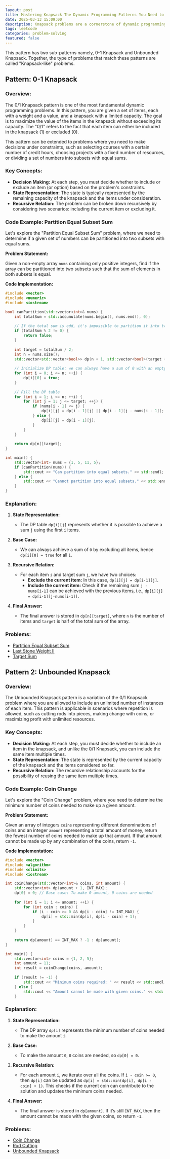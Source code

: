 ```yaml
---
layout: post
title: Mastering Knapsack The Dynamic Programming Patterns You Need to Know
date: 2025-03-13 15:09:00
description: Knapsack problems are a cornerstone of dynamic programming, appearing in countless algorithmic challenges. In this guide, we break down the 0-1 Knapsack and Unbounded Knapsack patterns
tags: leetcode
categories: problem-solving
featured: false
---
```



This pattern has two sub-patterns namely, 0-1 Knapsack and Unbounded Knapsack.
Together, the type of problems that match these patterns are called "Knapsack-like" problems.

## Pattern: 0-1 Knapsack
### Overview:
The 0/1 Knapsack pattern is one of the most fundamental dynamic programming problems. In this pattern, you are given a set of items, each with a weight and a value, and a knapsack with a limited capacity. The goal is to maximize the value of the items in the knapsack without exceeding its capacity. The "0/1" refers to the fact that each item can either be included in the knapsack (1) or excluded (0).

This pattern can be extended to problems where you need to make decisions under constraints, such as selecting courses with a certain number of credit hours, choosing projects with a fixed number of resources, or dividing a set of numbers into subsets with equal sums.

### Key Concepts:

- **Decision Making:** At each step, you must decide whether to include or exclude an item (or option) based on the problem's constraints.
- **State Representation:** The state is typically represented by the remaining capacity of the knapsack and the items under consideration.
- **Recursive Relation:** The problem can be broken down recursively by considering two scenarios: including the current item or excluding it.

### Code Example: Partition Equal Subset Sum

Let's explore the "Partition Equal Subset Sum" problem, where we need to determine if a given set of numbers can be partitioned into two subsets with equal sums.

**Problem Statement:**

Given a non-empty array `nums` containing only positive integers, find if the array can be partitioned into two subsets such that the sum of elements in both subsets is equal.

**Code Implementation:**

```cpp
#include <vector>
#include <numeric>
#include <iostream>

bool canPartition(std::vector<int>& nums) {
    int totalSum = std::accumulate(nums.begin(), nums.end(), 0);
    
    // If the total sum is odd, it's impossible to partition it into two equal subsets
    if (totalSum % 2 != 0) {
        return false;
    }
    
    int target = totalSum / 2;
    int n = nums.size();
    std::vector<std::vector<bool>> dp(n + 1, std::vector<bool>(target + 1, false));
    
    // Initialize DP table: we can always have a sum of 0 with an empty subset
    for (int i = 0; i <= n; ++i) {
        dp[i][0] = true;
    }
    
    // Fill the DP table
    for (int i = 1; i <= n; ++i) {
        for (int j = 1; j <= target; ++j) {
            if (nums[i - 1] <= j) {
                dp[i][j] = dp[i - 1][j] || dp[i - 1][j - nums[i - 1]];
            } else {
                dp[i][j] = dp[i - 1][j];
            }
        }
    }
    
    return dp[n][target];
}

int main() {
    std::vector<int> nums = {1, 5, 11, 5};
    if (canPartition(nums)) {
        std::cout << "Can partition into equal subsets." << std::endl;
    } else {
        std::cout << "Cannot partition into equal subsets." << std::endl;
    }
}
```

### Explanation:

1. **State Representation:**
   - The DP table `dp[i][j]` represents whether it is possible to achieve a sum `j` using the first `i` items.

2. **Base Case:**
   - We can always achieve a sum of `0` by excluding all items, hence `dp[i][0] = true` for all `i`.

3. **Recursive Relation:**
   - For each item `i` and target sum `j`, we have two choices:
     - **Exclude the current item:** In this case, `dp[i][j] = dp[i-1][j]`.
     - **Include the current item:** Check if the remaining sum `j - nums[i-1]` can be achieved with the previous items, i.e., `dp[i][j] = dp[i-1][j-nums[i-1]]`.

4. **Final Answer:**
   - The final answer is stored in `dp[n][target]`, where `n` is the number of items and `target` is half of the total sum of the array.

### Problems:

- [Partition Equal Subset Sum](https://leetcode.com/problems/partition-equal-subset-sum/)
- [Last Stone Weight II](https://leetcode.com/problems/last-stone-weight-ii/)
- [Target Sum](https://leetcode.com/problems/target-sum/)

## Pattern 2: Unbounded Knapsack

### Overview:

The Unbounded Knapsack pattern is a variation of the 0/1 Knapsack problem where you are allowed to include an unlimited number of instances of each item. This pattern is applicable in scenarios where repetition is allowed, such as cutting rods into pieces, making change with coins, or maximizing profit with unlimited resources.

### Key Concepts:

- **Decision Making:** At each step, you must decide whether to include an item in the knapsack, and unlike the 0/1 Knapsack, you can include the same item multiple times.
- **State Representation:** The state is represented by the current capacity of the knapsack and the items considered so far.
- **Recursive Relation:** The recursive relationship accounts for the possibility of reusing the same item multiple times.

### Code Example: Coin Change

Let's explore the "Coin Change" problem, where you need to determine the minimum number of coins needed to make up a given amount.

**Problem Statement:**

Given an array of integers `coins` representing different denominations of coins and an integer `amount` representing a total amount of money, return the fewest number of coins needed to make up that amount. If that amount cannot be made up by any combination of the coins, return `-1`.

**Code Implementation:**

```cpp
#include <vector>
#include <algorithm>
#include <climits>
#include <iostream>

int coinChange(std::vector<int>& coins, int amount) {
    std::vector<int> dp(amount + 1, INT_MAX);
    dp[0] = 0; // Base case: To make 0 amount, 0 coins are needed
    
    for (int i = 1; i <= amount; ++i) {
        for (int coin : coins) {
            if (i - coin >= 0 && dp[i - coin] != INT_MAX) {
                dp[i] = std::min(dp[i], dp[i - coin] + 1);
            }
        }
    }
    
    return dp[amount] == INT_MAX ? -1 : dp[amount];
}

int main() {
    std::vector<int> coins = {1, 2, 5};
    int amount = 11;
    int result = coinChange(coins, amount);
    
    if (result != -1) {
        std::cout << "Minimum coins required: " << result << std::endl;
    } else {
        std::cout << "Amount cannot be made with given coins." << std::endl;
    }
```

### Explanation:

1. **State Representation:**
   - The DP array `dp[i]` represents the minimum number of coins needed to make the amount `i`.

2. **Base Case:**
   - To make the amount `0`, `0` coins are needed, so `dp[0] = 0`.

3. **Recursive Relation:**
   - For each amount `i`, we iterate over all the coins. If `i - coin >= 0`, then `dp[i]` can be updated as `dp[i] = std::min(dp[i], dp[i - coin] + 1)`. This checks if the current coin can contribute to the solution and updates the minimum coins needed.

4. **Final Answer:**
   - The final answer is stored in `dp[amount]`. If it’s still `INT_MAX`, then the amount cannot be made with the given coins, so return `-1`.

### Problems:

- [Coin Change](https://leetcode.com/problems/coin-change/)
- [Rod Cutting](https://www.geeksforgeeks.org/cutting-a-rod-dp-13/)
- [Unbounded Knapsack](https://www.geeksforgeeks.org/unbounded-knapsack-repetition-items-allowed/)